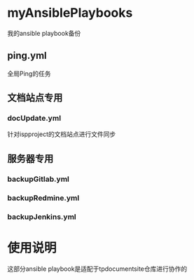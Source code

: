 # myAnsiblePlaybooks
我的ansible playbook备份

## ping.yml
全局Ping的任务
 
## 文档站点专用
### docUpdate.yml
针对ispproject的文档站点进行文件同步

## 服务器专用
### backupGitlab.yml

### backupRedmine.yml

### backupJenkins.yml

# 使用说明
这部分ansible playbook是适配于tpdocumentsite仓库进行协作的
